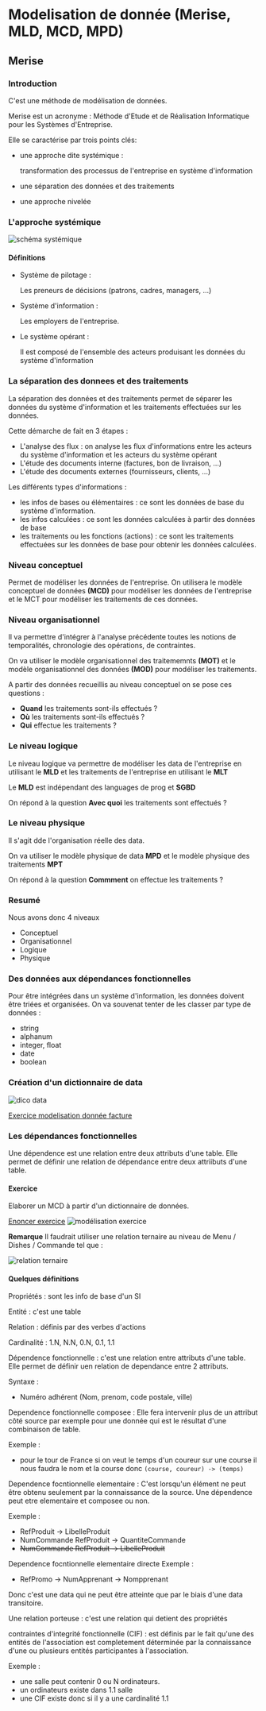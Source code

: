 # Modelisation de donnée (Merise, MLD, MCD, MPD)

## Merise
### Introduction

C'est une méthode de modélisation de données.

Merise est un acronyme : Méthode d'Etude et de Réalisation Informatique pour les Systèmes d'Entreprise. 

Elle se caractérise par trois points clés:
  - une approche dite systémique :

    transformation des processus de l'entreprise en système d'information 

  - une séparation des données et des traitements
  - une approche nivelée

### L'approche systémique

![schéma systémique](./img/modelisation/syst%C3%A9mique.png)

#### Définitions
 - Système de pilotage :

    Les preneurs de décisions (patrons, cadres, managers, ...)

 - Système d'information :

    Les employers de l'entreprise.

 - Le système opérant :
    
    Il est composé de l'ensemble des acteurs produisant les données du système d'information


### La séparation des donnees et des traitements

La séparation des données et des traitements permet de séparer les données du système d'information et les traitements effectuées sur les données. 

Cette démarche de fait en 3 étapes :
- L'analyse des flux : on analyse les flux d'informations entre les acteurs du système d'information et les acteurs du système opérant
- L'étude des documents interne (factures, bon de livraison, ...)
- L'étude des documents externes (fournisseurs, clients, ...)

Les différents types d'informations :
- les infos de bases ou élémentaires : ce sont les données de base du système d'information. 
- les infos calculées : ce sont les données calculées à partir des données de base
- les traitements ou les fonctions (actions) : ce sont les traitements effectuées sur les données de base pour obtenir les données calculées. 

### Niveau conceptuel
Permet de modéliser les données de l'entreprise. 
On utilisera le modèle conceptuel de données **(MCD)** pour modéliser les données de l'entreprise et le MCT pour modéliser les traitements de ces données.

### Niveau organisationnel
Il va permettre d'intégrer à l'analyse précédente toutes les notions de temporalités, chronologie des opérations, de contraintes. 

On va utiliser le modèle organisationnel des traitememnts **(MOT)** et le modèle organisationnel des données **(MOD)** pour modéliser les traitements.

A partir des données recueillis au niveau conceptuel on se pose ces questions : 
- **Quand** les traitements sont-ils effectués ? 
- **Où** les traitements sont-ils effectués ? 
- **Qui** effectue les traitements ?

### Le niveau logique

Le niveau logique va permettre de modéliser les data de l'entreprise en utilisant le **MLD** et les traitements de l'entreprise en utilisant le **MLT**

Le **MLD** est indépendant des languages de prog et **SGBD**

On répond à la question **Avec quoi** les traitements sont effectués ?

### Le niveau physique

Il s'agit dde l'organisation réelle des data. 

On va utiliser le modèle physique de data **MPD** et le modèle physique des traitements **MPT**

On répond à la question **Commment** on effectue les traitements ?

### **Resumé**
Nous avons donc 4 niveaux
- Conceptuel
- Organisationnel
- Logique
- Physique

### Des données aux dépendances fonctionnelles

Pour être intégrées dans un système d'information, les données doivent être triées et organisées. On va souvenat tenter de les classer par type de données :
- string
- alphanum
- integer, float
- date
- boolean

### Création d'un dictionnaire de data
![dico data](./img/modelisation/dico_data.png)

[Exercice modelisation donnée facture](./Exercice/dictionnaire_data.md)

### Les dépendances fonctionnelles

Une dépendence est une relation entre deux attributs d'une table. Elle permet de définir une relation de dépendance entre deux attriibuts d'une table. 

#### Exercice
Elaborer un MCD à partir d'un dictionnaire de données.
 
[Enoncer exercice](./Exercice/image-14.png)
![modélisation exercice](./img/modelisation/Exercice/restaurant.jpg)

**Remarque**
Il faudrait utiliser une relation ternaire au niveau de Menu / Dishes / Commande tel que :

![relation ternaire](./img/modelisation/Exercice/fix-resto.png)


#### Quelques définitions 
Propriétés : sont les info de base d'un SI

Entité : c'est une table

Relation : définis par des verbes d'actions  

Cardinalité : 1.N, N.N, 0.N, 0.1, 1.1

Dépendence fonctionnelle : c'est une relation entre 
 attributs d'une table. Elle permet de définir uen relation de dependance entre 2 attributs.

  Syntaxe :
  - Numéro adhérent (Nom, prenom, code postale, ville)

Dependence fonctionnelle composee : Elle fera intervenir plus de un attribut côté source par exemple pour une donnée qui est le résultat d'une combinaison de table. 

  Exemple : 
  - pour le tour de France si on veut le temps d'un coureur sur une course il nous faudra le nom et la course donc `(course, coureur) -> (temps)`

Dependence focntionnelle elementaire : C'est lorsqu'un élément ne peut être obtenu seulement par la connaissance de la source. Une dépendence peut etre elementaire et composee ou non. 

Exemple :
  - RefProduit -> LibelleProduit
  - NumCommande RefProduit -> QuantiteCommande
  - <strike>NumCommande RefProduit -> LibelleProduit</strike>

Dependence focntionnelle elementaire directe
Exemple :
  - RefPromo -> NumApprenant -> Nompprenant

Donc c'est une data qui ne peut être atteinte que par le biais d'une data transitoire. 

Une relation porteuse : c'est une relation qui detient des propriétés

contraintes d'integrité fonctionnelle (CIF) : est définis par le fait qu'une des entités de l'association est completement déterminée par la connaissance d'une ou plusieurs entités participantes à l'association. 

Exemple :
  - une salle peut contenir 0 ou N ordinateurs.
  - un ordinateurs existe dans 1.1 salle 
  - une CIF existe donc si il y a une cardinalité 1.1
